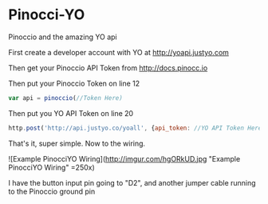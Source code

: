 Pinocci-YO
=========
Pinoccio and the amazing YO api

First create a developer account with YO at http://yoapi.justyo.com

Then get your Pinoccio API Token from http://docs.pinocc.io

Then put your Pinoccio Token on line 12

```js
var api = pinoccio(//Token Here)
```

Then put you YO API Token on line 20

```js
http.post('http://api.justyo.co/yoall', {api_token: //YO API Token Here}); 
```

That's it, super simple. Now to the wiring. 

![Example PinocciYO Wiring](http://imgur.com/hgORkUD.jpg "Example PinocciYO Wiring" =250x)

I have the button input pin going to "D2", and another jumper cable running to the Pinoccio ground pin
